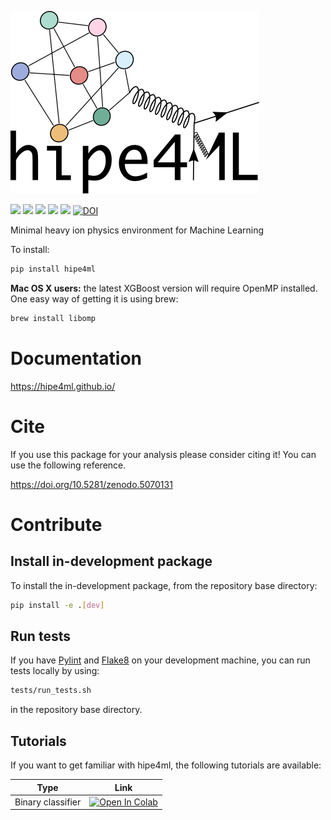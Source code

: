 ![hipe4ml](./logo.svg)

![](https://github.com/hipe4ml/hipe4ml/workflows/Test%20package/badge.svg)
![](https://sonarcloud.io/api/project_badges/measure?project=hipe4ml_hipe4ml&metric=alert_status)
![](https://img.shields.io/github/license/hipe4ml/hipe4ml)
[![](https://img.shields.io/pypi/pyversions/hipe4ml.svg?longCache=True)](https://pypi.org/project/hipe4ml/)
[![](https://img.shields.io/pypi/v/hipe4ml.svg?maxAge=3600)](https://pypi.org/project/hipe4ml/)
[![DOI](https://zenodo.org/badge/DOI/10.5281/zenodo.5070131.svg)](https://doi.org/10.5281/zenodo.5070131)

Minimal heavy ion physics environment for Machine Learning

To install:

```bash
pip install hipe4ml
```

**Mac OS X users:** the latest XGBoost version will require OpenMP installed. One easy way of getting it is using brew:

```bash
brew install libomp
```

# Documentation

<https://hipe4ml.github.io/>

# Cite

If you use this package for your analysis please consider citing it! You can use the following reference.

<https://doi.org/10.5281/zenodo.5070131>

# Contribute

## Install in-development package

To install the in-development package, from the repository base directory:

```bash
pip install -e .[dev]
```

## Run tests

If you have [Pylint](https://www.pylint.org/#install) and [Flake8](http://flake8.pycqa.org/en/latest/) on your development machine, you can run tests locally by using:

```bash
tests/run_tests.sh
```

in the repository base directory.

## Tutorials

If you want to get familiar with hipe4ml, the following tutorials are available:

| Type | Link |
| -------------- | ------------- |
| Binary classifier |  [![Open In Colab](https://colab.research.google.com/assets/colab-badge.svg)](https://colab.research.google.com/github/hipe4ml/hipe4ml/blob/master/tutorials/hipe4ml_tutorial_binary.ipynb) |
